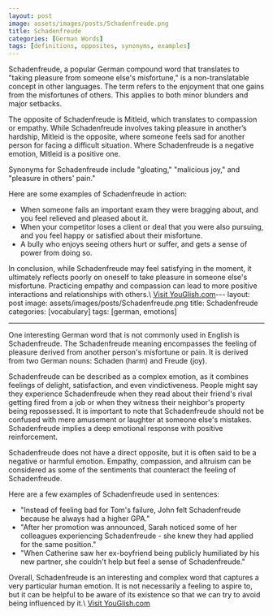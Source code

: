 ```yaml
---
layout: post
image: assets/images/posts/Schadenfreude.png
title: Schadenfreude
categories: [German Words]
tags: [definitions, opposites, synonyms, examples]
---
```


Schadenfreude, a popular German compound word that translates to "taking pleasure from someone else's misfortune," is a non-translatable concept in other languages. The term refers to the enjoyment that one gains from the misfortunes of others. This applies to both minor blunders and major setbacks.

The opposite of Schadenfreude is Mitleid, which translates to compassion or empathy. While Schadenfreude involves taking pleasure in another’s hardship, Mitleid is the opposite, where someone feels sad for another person for facing a difficult situation. Where Schadenfreude is a negative emotion, Mitleid is a positive one.

Synonyms for Schadenfreude include "gloating," "malicious joy," and "pleasure in others' pain."

Here are some examples of Schadenfreude in action: 

- When someone fails an important exam they were bragging about, and you feel relieved and pleased about it.
- When your competitor loses a client or deal that you were also pursuing, and you feel happy or satisfied about their misfortune.
- A bully who enjoys seeing others hurt or suffer, and gets a sense of power from doing so.

In conclusion, while Schadenfreude may feel satisfying in the moment, it ultimately reflects poorly on oneself to take pleasure in someone else's misfortune. Practicing empathy and compassion can lead to more positive interactions and relationships with others.\ <a id="yg-widget-0" class="youglish-widget" data-query="Schadenfreude" data-lang="german" data-components="8412" data-auto-start="0" data-bkg-color="theme_light" data-title="How%20to%20pronounce%20Schadenfreude%20in%20German"  rel="nofollow" href="https://youglish.com">Visit YouGlish.com</a><script async src="https://youglish.com/public/emb/widget.js" charset="utf-8"></script>---
layout: post
image: assets/images/posts/Schadenfreude.png
title: Schadenfreude
categories: [vocabulary]
tags: [german, emotions]

---

One interesting German word that is not commonly used in English is Schadenfreude. The Schadenfreude meaning encompasses the feeling of pleasure derived from another person's misfortune or pain. It is derived from two German nouns: Schaden (harm) and Freude (joy). 

Schadenfreude can be described as a complex emotion, as it combines feelings of delight, satisfaction, and even vindictiveness. People might say they experience Schadenfreude when they read about their friend's rival getting fired from a job or when they witness their neighbor's property being repossessed. It is important to note that Schadenfreude should not be confused with mere amusement or laughter at someone else's mistakes. Schadenfreude implies a deep emotional response with positive reinforcement.

Schadenfreude does not have a direct opposite, but it is often said to be a negative or harmful emotion. Empathy, compassion, and altruism can be considered as some of the sentiments that counteract the feeling of Schadenfreude.

Here are a few examples of Schadenfreude used in sentences:

- "Instead of feeling bad for Tom's failure, John felt Schadenfreude because he always had a higher GPA."
- "After her promotion was announced, Sarah noticed some of her colleagues experiencing Schadenfreude - she knew they had applied for the same position."
- "When Catherine saw her ex-boyfriend being publicly humiliated by his new partner, she couldn't help but feel a sense of Schadenfreude."

Overall, Schadenfreude is an interesting and complex word that captures a very particular human emotion. It is not necessarily a feeling to aspire to, but it can be helpful to be aware of its existence so that we can try to avoid being influenced by it.\ <a id="yg-widget-0" class="youglish-widget" data-query="Schadenfreude" data-lang="german" data-components="8412" data-auto-start="0" data-bkg-color="theme_light" data-title="How%20to%20pronounce%20Schadenfreude%20in%20German"  rel="nofollow" href="https://youglish.com">Visit YouGlish.com</a><script async src="https://youglish.com/public/emb/widget.js" charset="utf-8"></script>